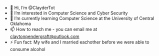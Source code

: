 - 👋 Hi, I’m @ClayderTot
- 👀 I’m interested in Computer Science and Cyber Security
- 🌱 I’m currently learning Computer Science at the University of Central Oklahoma
- 📫 How to reach me - you can email me at claytonpendergraft@outlook.com
- ⚡ Fun fact: My wife and I married eachother before we were able to consume alcohol

<!---
ClayderTot/ClayderTot is a ✨ special ✨ repository because its `README.md` (this file) appears on your GitHub profile.
You can click the Preview link to take a look at your changes.
--->
